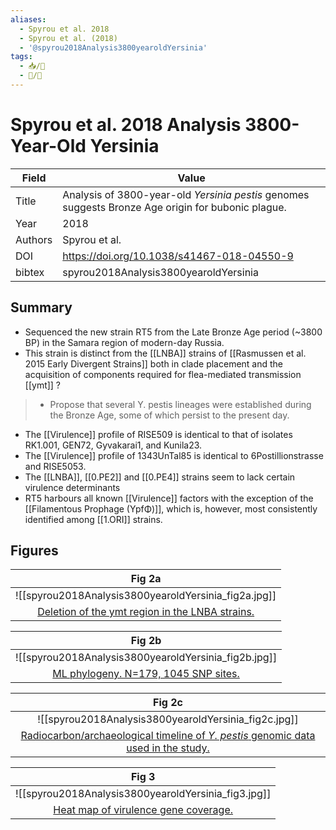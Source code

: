 ```yaml
---
aliases:
  - Spyrou et al. 2018
  - Spyrou et al. (2018)
  - '@spyrou2018Analysis3800yearoldYersinia' 
tags: 
  - 📥/📰 
  - 📝/🌱   
---
```


# Spyrou et al. 2018 Analysis 3800-Year-Old Yersinia

| Field   | Value                                                                                                                                                          |
| ------- | -------------------------------------------------------------------------------------------------------------------------------------------------------------- |
| Title   | Analysis of 3800-year-old <i>Yersinia pestis</i> genomes suggests Bronze Age origin for bubonic plague. |
| Year    | 2018                                                                                                                                                        |
| Authors | Spyrou et al.                                                                                                                                               |
| DOI     | <https://doi.org/10.1038/s41467-018-04550-9>                                                                                                                 |
| bibtex  | spyrou2018Analysis3800yearoldYersinia                                                                                                                     | 


## Summary

- Sequenced the new strain RT5 from the Late Bronze Age period (~3800 BP) in the Samara region of modern-day Russia.
- This strain is distinct from the [[LNBA]] strains of [[Rasmussen et al. 2015 Early Divergent Strains]] both in clade placement and the acquisition of components required for  flea-mediated transmission [[ymt]] ?

>- Propose that several Y. pestis lineages were established during the Bronze Age, some of which persist to the present day.

- The [[Virulence]] profile of RISE509 is identical to that of isolates RK1.001, GEN72, Gyvakarai1, and Kunila23.
- The [[Virulence]] profile of 1343UnTal85 is identical to 6Postillionstrasse and RISE5053.
- The [[LNBA]],  [[0.PE2]] and [[0.PE4]] strains seem to lack certain virulence determinants
- RT5 harbours all known [[Virulence]] factors with the exception of the [[Filamentous Prophage (YpfΦ)]], which is, however, most consistently identified among [[1.ORI]] strains.
## Figures


|    Fig 2a                                         |
|:--------------------------------------------:|
| ![[spyrou2018Analysis3800yearoldYersinia_fig2a.jpg]] |
| [Deletion of the ymt region in the LNBA strains.](Spyrou%20et%20al.%202018%20Analysis%203800-Year-Old%20Yersinia.md) |

|    Fig 2b                                         |
|:--------------------------------------------:|
| ![[spyrou2018Analysis3800yearoldYersinia_fig2b.jpg]] |
| [ML phylogeny. N=179, 1045 SNP sites.](Spyrou%20et%20al.%202018%20Analysis%203800-Year-Old%20Yersinia.md) |

|                        Fig 2c                        |
|:----------------------------------------------------:|
| ![[spyrou2018Analysis3800yearoldYersinia_fig2c.jpg]] |
|  [Radiocarbon/archaeological timeline of <i>Y. pestis</i> genomic data used in the study. ](Spyrou%20et%20al.%202018%20Analysis%203800-Year-Old%20Yersinia.md)       |

|                        Fig 3                        |
|:----------------------------------------------------:|
| ![[spyrou2018Analysis3800yearoldYersinia_fig3.jpg]] |
|         [Heat map of virulence gene coverage.](Spyrou%20et%20al.%202018%20Analysis%203800-Year-Old%20Yersinia.md) |